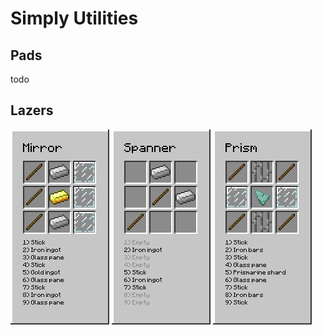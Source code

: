 Simply Utilities
================

Pads
----
todo

Lazers
------
![mirror](doc/r_mirror.png)
![spanner](doc/r_spanner.png)
![prism](doc/r_prism.png)
